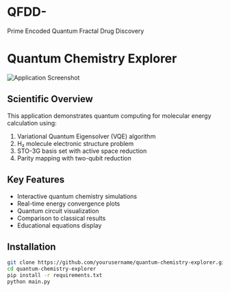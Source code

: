 # QFDD-
Prime Encoded Quantum Fractal Drug Discovery 
# Quantum Chemistry Explorer

![Application Screenshot](screenshot.png)

## Scientific Overview
This application demonstrates quantum computing for molecular energy calculation using:
1. Variational Quantum Eigensolver (VQE) algorithm
2. H₂ molecule electronic structure problem
3. STO-3G basis set with active space reduction
4. Parity mapping with two-qubit reduction

## Key Features
- Interactive quantum chemistry simulations
- Real-time energy convergence plots
- Quantum circuit visualization
- Comparison to classical results
- Educational equations display

## Installation
```bash
git clone https://github.com/yourusername/quantum-chemistry-explorer.git
cd quantum-chemistry-explorer
pip install -r requirements.txt
python main.py
